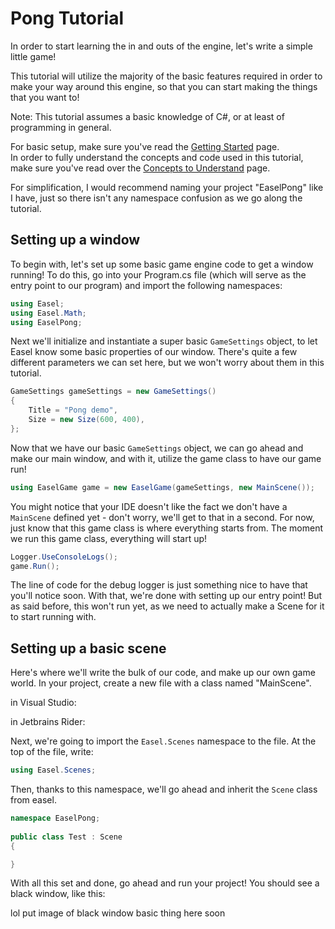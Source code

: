 # Pong Tutorial
In order to start learning the in and outs of the engine, let's write a simple little game!

This tutorial will utilize the majority of the basic features required in order to make your way around this engine, so that you can start making the things that you want to!

Note: This tutorial assumes a basic knowledge of C#, or at least of programming in general. 

For basic setup, make sure you've read the [Getting Started]() page.  
In order to fully understand the concepts and code used in this tutorial, make sure you've read over the [Concepts to Understand]() page.

For simplification, I would recommend naming your project "EaselPong" like I have, just so there isn't any namespace confusion as we go along the tutorial.

## Setting up a window

To begin with, let's set up some basic game engine code to get a window running! To do this, go into your Program.cs file (which will serve as the entry point to our program) and import the following namespaces:
```cs
using Easel;  
using Easel.Math;  
using EaselPong;
```
Next we'll initialize and instantiate a super basic ``GameSettings`` object, to let Easel know some basic properties of our window. There's quite a few different parameters we can set here, but we won't worry about them in this tutorial.
```cs
GameSettings gameSettings = new GameSettings()  
{  
    Title = "Pong demo",  
    Size = new Size(600, 400),  
};
```
Now that we have our basic ``GameSettings`` object, we can go ahead and make our main window, and with it, utilize the game class to have our game run! 
```cs
using EaselGame game = new EaselGame(gameSettings, new MainScene());
```
You might notice that your IDE doesn't like the fact we don't have a ``MainScene`` defined yet - don't worry, we'll get to that in a second. For now, just know that this game class is where everything starts from. The moment we run this game class, everything will start up!
```cs
Logger.UseConsoleLogs();
game.Run();
```
The line of code for the debug logger is just something nice to have that you'll notice soon. 
With that, we're done with setting up our entry point! But as said before, this won't run yet, as we need to actually make a Scene for it to start running with.

## Setting up a basic scene
Here's where we'll write the bulk of our code, and make up our own game world.
In your project, create a new file with a class named "MainScene". 

in Visual Studio:

in Jetbrains Rider:

Next, we're going to import the ``Easel.Scenes`` namespace to the file. At the top of the file, write:
```cs
using Easel.Scenes;
```
Then, thanks to this namespace, we'll go ahead and inherit the ``Scene`` class from easel.
```cs
namespace EaselPong;  
  
public class Test : Scene  
{  

}
  ```
  
With all this set and done, go ahead and run your project!
You should see a black window, like this:

lol put image of black window basic thing here soon
